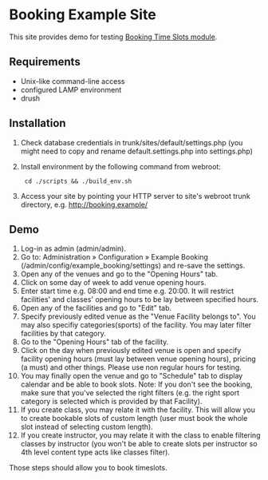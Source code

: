 Booking Example Site
====================

This site provides demo for testing [Booking Time Slots module](https://drupal.org/project/booking_timeslots).

Requirements
------------

 - Unix-like command-line access
 - configured LAMP environment
 - drush
 
Installation
------------

1. Check database credentials in trunk/sites/default/settings.php (you might need to copy and rename default.settings.php into settings.php)
2. Install environment by the following command from webroot:

        cd ./scripts && ./build_env.sh

3. Access your site by pointing your HTTP server to site's webroot trunk directory, e.g. http://booking.example/

Demo
----
1. Log-in as admin (admin/admin).
2. Go to: Administration » Configuration » Example Booking (/admin/config/example_booking/settings) and re-save the settings.
3. Open any of the venues and go to the "Opening Hours" tab.
4. Click on some day of week to add venue opening hours.
5. Enter start time e.g. 08:00 and end time e.g. 20:00. It will restrict facilities' and classes' opening hours to be lay between specified hours.
6. Open any of the facilities and go to "Edit" tab.
7. Specify previously edited venue as the "Venue Facility belongs to". You may also specifiy categories(sports) of the facility. You may later filter facilities by that category.
8. Go to the "Opening Hours" tab of the facility.
9. Click on the day when previously edited venue is open and specify facility opening hours (must lay between venue opening hours), pricing (a must) and other things. Please use non regular hours for testing.
10. You may finally open the venue and go to "Schedule" tab to display calendar and be able to book slots.
   Note: If you don't see the booking, make sure that you've selected the right filters (e.g. the right sport category is selected which is provided by that Facility).
11. If you create class, you may relate it with the facility. This will allow you to create bookable slots of custom length (user must book the whole slot instead of selecting custom length).
12. If you create instructor, you may relate it with the class to enable filtering classes by instructor (you won't be able to create slots per instructor so 4th level content type acts like classes filter).

Those steps should allow you to book timeslots.
